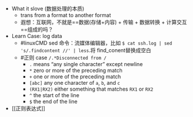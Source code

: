 - What it slove (数据处理的本质)
	- trans from a format to another format
	- 遐想：互联网，不就是==数据(存储+内容) + 传输 + 数据转换 + 计算交互==组成的吗？
- Learn Case: log data
	- #linuxCMD sed 命令：流媒体编辑器，比如 `$ cat ssh.log | sed 's/.findcontent //' | less`.将 find_conent替换成空白
	- #正则 case `/.*Disconnected from /`
		- `.` means “any single character” except newline
		- `*` zero or more of the preceding match
		- `+` one or more of the preceding match
		- `[abc]` any one character of `a`, `b`, and `c`
		- `(RX1|RX2)` either something that matches `RX1` or `RX2`
		- `^` the start of the line
		- `$` the end of the line
- [[正则表达式]]